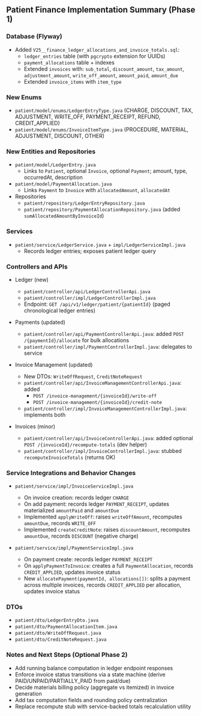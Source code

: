 ## Patient Finance Implementation Summary (Phase 1)

### Database (Flyway)
- Added `V25__finance_ledger_allocations_and_invoice_totals.sql`:
  - `ledger_entries` table (with `pgcrypto` extension for UUIDs)
  - `payment_allocations` table + indexes
  - Extended `invoices` with: `sub_total`, `discount_amount`, `tax_amount`, `adjustment_amount`, `write_off_amount`, `amount_paid`, `amount_due`
  - Extended `invoice_items` with `item_type`

### New Enums
- `patient/model/enums/LedgerEntryType.java` (CHARGE, DISCOUNT, TAX, ADJUSTMENT, WRITE_OFF, PAYMENT_RECEIPT, REFUND, CREDIT_APPLIED)
- `patient/model/enums/InvoiceItemType.java` (PROCEDURE, MATERIAL, ADJUSTMENT, DISCOUNT, OTHER)

### New Entities and Repositories
- `patient/model/LedgerEntry.java`
  - Links to `Patient`, optional `Invoice`, optional `Payment`; amount, type, occurredAt, description
- `patient/model/PaymentAllocation.java`
  - Links `Payment` to `Invoice` with `allocatedAmount`, `allocatedAt`
- Repositories
  - `patient/repository/LedgerEntryRepository.java`
  - `patient/repository/PaymentAllocationRepository.java` (added `sumAllocatedAmountByInvoiceId`)

### Services
- `patient/service/LedgerService.java` + `impl/LedgerServiceImpl.java`
  - Records ledger entries; exposes patient ledger query

### Controllers and APIs
- Ledger (new)
  - `patient/controller/api/LedgerControllerApi.java`
  - `patient/controller/impl/LedgerControllerImpl.java`
  - Endpoint: `GET /api/v1/ledger/patient/{patientId}` (paged chronological ledger entries)

- Payments (updated)
  - `patient/controller/api/PaymentControllerApi.java`: added `POST /{paymentId}/allocate` for bulk allocations
  - `patient/controller/impl/PaymentControllerImpl.java`: delegates to service

- Invoice Management (updated)
  - New DTOs: `WriteOffRequest`, `CreditNoteRequest`
  - `patient/controller/api/InvoiceManagementControllerApi.java`: added
    - `POST /invoice-management/{invoiceId}/write-off`
    - `POST /invoice-management/{invoiceId}/credit-note`
  - `patient/controller/impl/InvoiceManagementControllerImpl.java`: implements both

- Invoices (minor)
  - `patient/controller/api/InvoiceControllerApi.java`: added optional `POST /{invoiceId}/recompute-totals` (dev helper)
  - `patient/controller/impl/InvoiceControllerImpl.java`: stubbed `recomputeInvoiceTotals` (returns OK)

### Service Integrations and Behavior Changes
- `patient/service/impl/InvoiceServiceImpl.java`
  - On invoice creation: records ledger `CHARGE`
  - On add payment: records ledger `PAYMENT_RECEIPT`, updates materialized `amountPaid` and `amountDue`
  - Implemented `applyWriteOff`: raises `writeOffAmount`, recomputes `amountDue`, records `WRITE_OFF`
  - Implemented `createCreditNote`: raises `discountAmount`, recomputes `amountDue`, records `DISCOUNT` (negative charge)

- `patient/service/impl/PaymentServiceImpl.java`
  - On payment create: records ledger `PAYMENT_RECEIPT`
  - On `applyPaymentToInvoice`: creates a full `PaymentAllocation`, records `CREDIT_APPLIED`, updates invoice status
  - New `allocatePayment(paymentId, allocations[])`: splits a payment across multiple invoices, records `CREDIT_APPLIED` per allocation, updates invoice status

### DTOs
- `patient/dto/LedgerEntryDto.java`
- `patient/dto/PaymentAllocationItem.java`
- `patient/dto/WriteOffRequest.java`
- `patient/dto/CreditNoteRequest.java`

### Notes and Next Steps (Optional Phase 2)
- Add running balance computation in ledger endpoint responses
- Enforce invoice status transitions via a state machine (derive PAID/UNPAID/PARTIALLY_PAID from paid/due)
- Decide materials billing policy (aggregate vs itemized) in invoice generation
- Add tax computation fields and rounding policy centralization
- Replace recompute stub with service-backed totals recalculation utility


